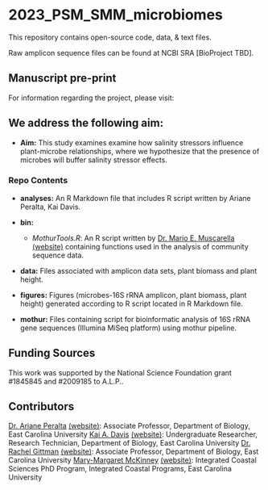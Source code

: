 # 2023_PSM_SMM_microbiomes

This repository contains open-source code, data, & text files.

Raw amplicon sequence files can be found at NCBI SRA [BioProject TBD].

## Manuscript pre-print

For information regarding the project, please visit: 

## We address the following aim:

* **Aim:** This study examines examine how salinity stressors influence plant-microbe relationships, where we hypothesize that the presence of microbes will buffer salinity stressor effects.

### Repo Contents

* **analyses:** An R Markdown file that includes R script written by Ariane Peralta, Kai Davis.

* **bin:** 
	* *MothurTools.R*: An R script written by [Dr. Mario E. Muscarella](Mario.E.Muscarella@gmail.com) [(website)](https://muscarellalab.github.io/) containing functions used in the analysis of community sequence data.

* **data:** Files associated with amplicon data sets, plant biomass and plant height. 

* **figures:** Figures (microbes-16S rRNA amplicon, plant biomass, plant height) generated according to R script located in R Markdown file.

* **mothur:** Files containing script for bioinformatic analysis of 16S rRNA gene sequences (Illumina MiSeq platform) using mothur pipeline.

## Funding Sources
This work was supported by the National Science Foundation grant #1845845 and #2009185 to A.L.P..

## Contributors
[Dr. Ariane Peralta](mailto:peraltaa@ecu.edu) [(website)](http://www.peraltalab.com): Associate Professor, Department of Biology, East Carolina University
[Kai A. Davis](mailto:kaidavis34@gmail.com) [(website)](linkedin.com/in/kaiadavis): Undergraduate Researcher, Research Technician, Department of Biology, East Carolina University
[Dr. Rachel Gittman](mailto:GITTMANR17@ECU.EDU) [(website)](https://gittmanlab.weebly.com/): Associate Professor, Department of Biology, East Carolina University
[Mary-Margaret McKinney](mailto:mckinneymar22@students.ecu.edu) [(website)](https://www.linkedin.com/in/marymargaretmckinney/): Integrated Coastal Sciences PhD Program, Integrated Coastal Programs, East Carolina University

